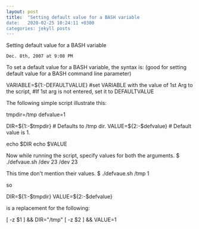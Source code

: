 ```yaml
---
layout: post
title:  "Setting default value for a BASH variable
date:   2020-02-25 10:24:11 +0300
categories: jekyll posts
---
```



Setting default value for a BASH variable

    Dec. 8th, 2007 at 9:08 PM

To set a default value for a BASH variable, the syntax is: (good for setting default value for a BASH command line parameter)

VARIABLE=${1:-DEFAULTVALUE}    #set VARIABLE with the value of 1st Arg to the script,
                                                          #If 1st arg is not entered, set it to DEFAULTVALUE

The following simple script illustrate this:

tmpdir=/tmp
defvalue=1

DIR=${1:-$tmpdir}   # Defaults to /tmp dir.
VALUE=${2:-$defvalue}           # Default value is 1.

echo $DIR
echo $VALUE


Now while running the script, specify values for both the arguments.
$ ./defvaue.sh /dev 23
/dev
23

This time don't mention their values.
$ ./defvaue.sh
/tmp
1

so

DIR=${1:-$tmpdir}
VALUE=${2:-$defvalue}

is a replacement for the following:

[ -z $1 ] && DIR="/tmp"
[ -z $2 ] && VALUE=1